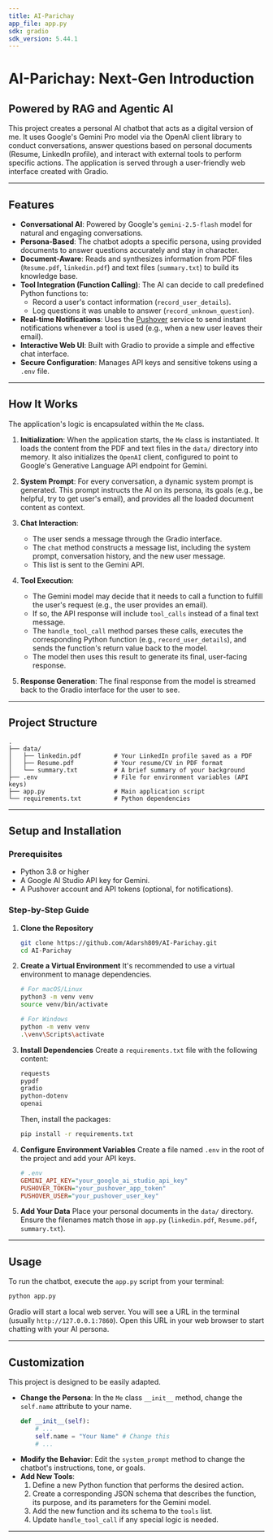 ```yaml
---
title: AI-Parichay
app_file: app.py
sdk: gradio
sdk_version: 5.44.1
---
```

# AI-Parichay: Next-Gen Introduction
## Powered by RAG and Agentic AI

This project creates a personal AI chatbot that acts as a digital version of me. It uses Google's Gemini Pro model via the OpenAI client library to conduct conversations, answer questions based on personal documents (Resume, LinkedIn profile), and interact with external tools to perform specific actions. The application is served through a user-friendly web interface created with Gradio.


---

## Features

-   **Conversational AI**: Powered by Google's `gemini-2.5-flash` model for natural and engaging conversations.
-   **Persona-Based**: The chatbot adopts a specific persona, using provided documents to answer questions accurately and stay in character.
-   **Document-Aware**: Reads and synthesizes information from PDF files (`Resume.pdf`, `linkedin.pdf`) and text files (`summary.txt`) to build its knowledge base.
-   **Tool Integration (Function Calling)**: The AI can decide to call predefined Python functions to:
    -   Record a user's contact information (`record_user_details`).
    -   Log questions it was unable to answer (`record_unknown_question`).
-   **Real-time Notifications**: Uses the [Pushover](https://pushover.net/) service to send instant notifications whenever a tool is used (e.g., when a new user leaves their email).
-   **Interactive Web UI**: Built with Gradio to provide a simple and effective chat interface.
-   **Secure Configuration**: Manages API keys and sensitive tokens using a `.env` file.

---

## How It Works

The application's logic is encapsulated within the `Me` class.

1.  **Initialization**: When the application starts, the `Me` class is instantiated. It loads the content from the PDF and text files in the `data/` directory into memory. It also initializes the `OpenAI` client, configured to point to Google's Generative Language API endpoint for Gemini.

2.  **System Prompt**: For every conversation, a dynamic system prompt is generated. This prompt instructs the AI on its persona, its goals (e.g., be helpful, try to get user's email), and provides all the loaded document content as context.

3.  **Chat Interaction**:
    -   The user sends a message through the Gradio interface.
    -   The `chat` method constructs a message list, including the system prompt, conversation history, and the new user message.
    -   This list is sent to the Gemini API.

4.  **Tool Execution**:
    -   The Gemini model may decide that it needs to call a function to fulfill the user's request (e.g., the user provides an email).
    -   If so, the API response will include `tool_calls` instead of a final text message.
    -   The `handle_tool_call` method parses these calls, executes the corresponding Python function (e.g., `record_user_details`), and sends the function's return value back to the model.
    -   The model then uses this result to generate its final, user-facing response.

5.  **Response Generation**: The final response from the model is streamed back to the Gradio interface for the user to see.

---

## Project Structure

```
.
├── data/
│   ├── linkedin.pdf         # Your LinkedIn profile saved as a PDF
│   ├── Resume.pdf           # Your resume/CV in PDF format
│   └── summary.txt          # A brief summary of your background
├── .env                     # File for environment variables (API keys)
├── app.py                   # Main application script
└── requirements.txt         # Python dependencies
```

---

## Setup and Installation

### Prerequisites

-   Python 3.8 or higher
-   A Google AI Studio API key for Gemini.
-   A Pushover account and API tokens (optional, for notifications).

### Step-by-Step Guide

1.  **Clone the Repository**
    ```bash
    git clone https://github.com/Adarsh809/AI-Parichay.git
    cd AI-Parichay
    ```

2.  **Create a Virtual Environment**
    It's recommended to use a virtual environment to manage dependencies.
    ```bash
    # For macOS/Linux
    python3 -m venv venv
    source venv/bin/activate

    # For Windows
    python -m venv venv
    .\venv\Scripts\activate
    ```

3.  **Install Dependencies**
    Create a `requirements.txt` file with the following content:
    ```txt
    requests
    pypdf
    gradio
    python-dotenv
    openai
    ```
    Then, install the packages:
    ```bash
    pip install -r requirements.txt
    ```

4.  **Configure Environment Variables**
    Create a file named `.env` in the root of the project and add your API keys.
    ```ini
    # .env
    GEMINI_API_KEY="your_google_ai_studio_api_key"
    PUSHOVER_TOKEN="your_pushover_app_token"
    PUSHOVER_USER="your_pushover_user_key"
    ```

5.  **Add Your Data**
    Place your personal documents in the `data/` directory. Ensure the filenames match those in `app.py` (`linkedin.pdf`, `Resume.pdf`, `summary.txt`).

---

## Usage

To run the chatbot, execute the `app.py` script from your terminal:

```bash
python app.py
```

Gradio will start a local web server. You will see a URL in the terminal (usually `http://127.0.0.1:7860`). Open this URL in your web browser to start chatting with your AI persona.

---

## Customization

This project is designed to be easily adapted.

-   **Change the Persona**: In the `Me` class `__init__` method, change the `self.name` attribute to your name.
    ```python
    def __init__(self):
        # ...
        self.name = "Your Name" # Change this
        # ...
    ```
-   **Modify the Behavior**: Edit the `system_prompt` method to change the chatbot's instructions, tone, or goals.
-   **Add New Tools**:
    1.  Define a new Python function that performs the desired action.
    2.  Create a corresponding JSON schema that describes the function, its purpose, and its parameters for the Gemini model.
    3.  Add the new function and its schema to the `tools` list.
    4.  Update `handle_tool_call` if any special logic is needed.

---
